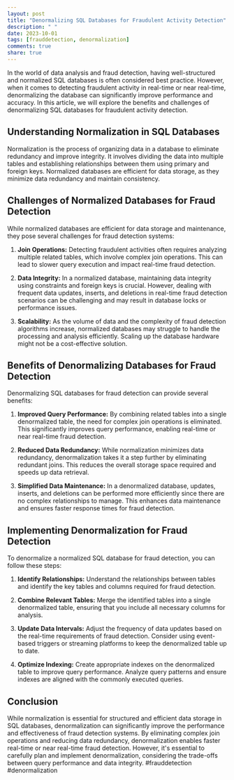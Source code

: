 ```yaml
---
layout: post
title: "Denormalizing SQL Databases for Fraudulent Activity Detection"
description: " "
date: 2023-10-01
tags: [frauddetection, denormalization]
comments: true
share: true
---
```


In the world of data analysis and fraud detection, having well-structured and normalized SQL databases is often considered best practice. However, when it comes to detecting fraudulent activity in real-time or near real-time, denormalizing the database can significantly improve performance and accuracy. In this article, we will explore the benefits and challenges of denormalizing SQL databases for fraudulent activity detection.

## Understanding Normalization in SQL Databases

Normalization is the process of organizing data in a database to eliminate redundancy and improve integrity. It involves dividing the data into multiple tables and establishing relationships between them using primary and foreign keys. Normalized databases are efficient for data storage, as they minimize data redundancy and maintain consistency.

## Challenges of Normalized Databases for Fraud Detection

While normalized databases are efficient for data storage and maintenance, they pose several challenges for fraud detection systems:

1. **Join Operations:** Detecting fraudulent activities often requires analyzing multiple related tables, which involve complex join operations. This can lead to slower query execution and impact real-time fraud detection.

2. **Data Integrity:** In a normalized database, maintaining data integrity using constraints and foreign keys is crucial. However, dealing with frequent data updates, inserts, and deletions in real-time fraud detection scenarios can be challenging and may result in database locks or performance issues.

3. **Scalability:** As the volume of data and the complexity of fraud detection algorithms increase, normalized databases may struggle to handle the processing and analysis efficiently. Scaling up the database hardware might not be a cost-effective solution.

## Benefits of Denormalizing Databases for Fraud Detection

Denormalizing SQL databases for fraud detection can provide several benefits:

1. **Improved Query Performance:** By combining related tables into a single denormalized table, the need for complex join operations is eliminated. This significantly improves query performance, enabling real-time or near real-time fraud detection.

2. **Reduced Data Redundancy:** While normalization minimizes data redundancy, denormalization takes it a step further by eliminating redundant joins. This reduces the overall storage space required and speeds up data retrieval.

3. **Simplified Data Maintenance:** In a denormalized database, updates, inserts, and deletions can be performed more efficiently since there are no complex relationships to manage. This enhances data maintenance and ensures faster response times for fraud detection.

## Implementing Denormalization for Fraud Detection

To denormalize a normalized SQL database for fraud detection, you can follow these steps:

1. **Identify Relationships:** Understand the relationships between tables and identify the key tables and columns required for fraud detection.

2. **Combine Relevant Tables:** Merge the identified tables into a single denormalized table, ensuring that you include all necessary columns for analysis.

3. **Update Data Intervals:** Adjust the frequency of data updates based on the real-time requirements of fraud detection. Consider using event-based triggers or streaming platforms to keep the denormalized table up to date.

4. **Optimize Indexing:** Create appropriate indexes on the denormalized table to improve query performance. Analyze query patterns and ensure indexes are aligned with the commonly executed queries.

## Conclusion

While normalization is essential for structured and efficient data storage in SQL databases, denormalization can significantly improve the performance and effectiveness of fraud detection systems. By eliminating complex join operations and reducing data redundancy, denormalization enables faster real-time or near real-time fraud detection. However, it's essential to carefully plan and implement denormalization, considering the trade-offs between query performance and data integrity. #frauddetection #denormalization